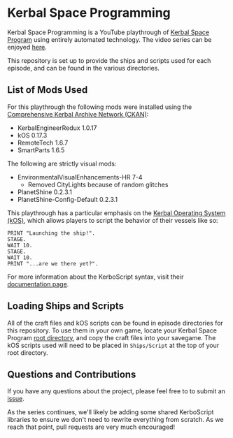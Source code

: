 Kerbal Space Programming
========================

Kerbal Space Programming is a YouTube playthrough of [Kerbal Space
Program](https://kerbalspaceprogram.com) using entirely automated technology.
The video series can be enjoyed
[here](https://www.youtube.com/watch?v=fNlAME5eU3o&list=PLb6UbFXBdbCrvdXVgY_3jp5swtvW24fYv).

This repository is set up to provide the ships and scripts used for each
episode, and can be found in the various directories.

## List of Mods Used

For this playthrough the following mods were installed using the [Comprehensive
Kerbal Archive Network (CKAN)](https://github.com/KSP-CKAN/CKAN):

- KerbalEngineerRedux 1.0.17
- kOS 0.17.3
- RemoteTech 1.6.7
- SmartParts 1.6.5

The following are strictly visual mods:
- EnvironmentalVisualEnhancements-HR 7-4
  - Removed CityLights because of random glitches
- PlanetShine 0.2.3.1
- PlanetShine-Config-Default 0.2.3.1

This playthrough has a particular emphasis on the [Kerbal Operating System
(kOS)](https://github.com/KSP-KOS/KOS), which allows players to script the
behavior of their vessels like so:

    PRINT "Launching the ship!".
    STAGE.
    WAIT 10.
    STAGE.
    WAIT 10.
    PRINT "...are we there yet?".

For more information about the KerboScript syntax, visit their [documentation
page](http://ksp-kos.github.io/KOS_DOC/).

## Loading Ships and Scripts

All of the craft files and kOS scripts can be found in episode directories for
this repository. To use them in your own game, locate your Kerbal Space Program
[root directory](http://wiki.kerbalspaceprogram.com/wiki/Root_directory), and
copy the craft files into your savegame. The kOS scripts used will need to be
placed in `Ships/Script` at the top of your root directory.

## Questions and Contributions

If you have any questions about the project, please feel free to to submit an
[issue](https://github.com/gisikw/ksprogramming/issues).

As the series continues, we'll likely be adding some shared KerboScript
libraries to ensure we don't need to rewrite everything from scratch. As we
reach that point, pull requests are very much encouraged!
